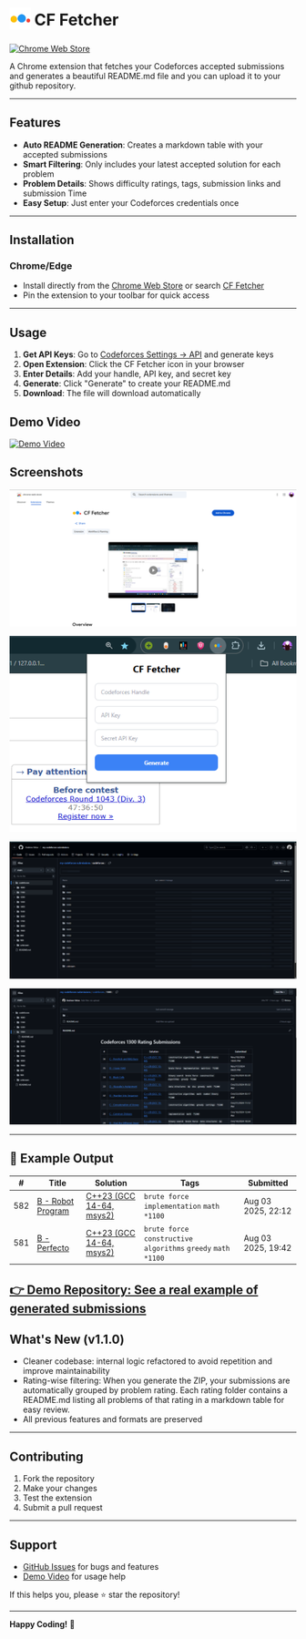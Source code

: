 <h1>
  <sub>
    <img src="images/CF_Fetcher_icn.png" alt="CF Fetcher logo" height="38">
  </sub>
  CF Fetcher
</h1>

<!-- <a href="https://addons.mozilla.org/en-US/firefox/addon/carrot/"><img src="https://i.imgur.com/WJ9Fhop.png" alt="Mozilla Add-ons" height="48"></a>&emsp; -->
<a href="https://chromewebstore.google.com/detail/pehfoogjijedipaehbibmjcajbcbimef?utm_source=item-share-cb"><img src="https://i.imgur.com/iswHnpJ.png" alt="Chrome Web Store" height="48"></a>

A Chrome extension that fetches your Codeforces accepted submissions and generates a beautiful README.md file and you can upload it to your github repository.


---

## Features

- **Auto README Generation**: Creates a markdown table with your accepted submissions
- **Smart Filtering**: Only includes your latest accepted solution for each problem
- **Problem Details**: Shows difficulty ratings, tags, submission links and submission Time
- **Easy Setup**: Just enter your Codeforces credentials once

---

## Installation

### Chrome/Edge
 - Install directly from the [Chrome Web Store](https://chromewebstore.google.com/detail/pehfoogjijedipaehbibmjcajbcbimef?utm_source=item-share-cb) or search [CF Fetcher](https://chromewebstore.google.com/detail/pehfoogjijedipaehbibmjcajbcbimef?utm_source=item-share-cb)
 - Pin the extension to your toolbar for quick access
<!-- 
### Firefox
- Install from [Mozilla Add-ons](https://addons.mozilla.org/en-US/firefox/addon/cf-fetcher/) -->

---

## Usage

1. **Get API Keys**: Go to [Codeforces Settings → API](https://codeforces.com/settings/api) and generate keys
2. **Open Extension**: Click the CF Fetcher icon in your browser
3. **Enter Details**: Add your handle, API key, and secret key
4. **Generate**: Click "Generate" to create your README.md
5. **Download**: The file will download automatically

## Demo Video


<p>
  <a href="https://www.youtube.com/watch?v=ffDfqiJUlMs" target="_blank">
    <img src="https://img.youtube.com/vi/ffDfqiJUlMs/0.jpg" alt="Demo Video">
  </a>
</p>

## Screenshots

<!-- 
![Screenshot 1](https://raw.githubusercontent.com/Andrew-Velox/Codeforces-Submission-Fetcher-Extension/main/images/image.png)
![Screenshot 2](https://raw.githubusercontent.com/Andrew-Velox/Codeforces-Submission-Fetcher-Extension/main/images/Screenshot%202025-08-19%20205819.png) -->
<!-- ![Screenshot 3](./images/Screenshot 2025-08-14 202642.png) -->
<p>
  <img src="images/image.png" alt="Main UI">
</p>
<p>
  <img src="images/Screenshot 2025-08-19 205819.png" alt="Screenshot 1">
</p>
<p>
  <img src="images/Screenshot 2025-08-22 205116.png" alt="Screenshot 1" >
</p>
<p>
  <img src="images/Screenshot 2025-08-22 205300.png" alt="Screenshot 1" >
</p>
<!-- <p>
  <img src="images/Screenshot 2025-08-14 202642.png" alt="Screenshot 2" width="500">
</p> -->

---

## 🎯 Example Output

| # | Title | Solution | Tags | Submitted |
|:-:|-------|----------|------|-----------|
| 582 | [B - Robot Program](https://codeforces.com/contest/2070/problem/B) | [C++23 (GCC 14-64, msys2)](https://codeforces.com/contest/2070/submission/332250946) | `brute force` `implementation` `math` `*1100` | Aug 03 2025, 22:12 |
| 581 | [B - Perfecto](https://codeforces.com/contest/2071/problem/B) | [C++23 (GCC 14-64, msys2)](https://codeforces.com/contest/2071/submission/332230979) | `brute force` `constructive algorithms` `greedy` `math` `*1100` | Aug 03 2025, 19:42 |

[👉 Demo Repository: See a real example of generated submissions](https://github.com/Andrew-Velox/my-codeforces-submissions)
---

## What's New (v1.1.0)

- Cleaner codebase: internal logic refactored to avoid repetition and improve maintainability
- Rating-wise filtering: When you generate the ZIP, your submissions are automatically grouped by problem rating. Each rating folder contains a README.md listing all problems of that rating in a markdown table for easy review.
- All previous features and formats are preserved

---

## Contributing

1. Fork the repository
2. Make your changes
3. Test the extension
4. Submit a pull request

---

## Support

- [GitHub Issues](https://github.com/Andrew-Velox/Codeforces-Submission-Fetcher-Extension/issues) for bugs and features
- [Demo Video](https://www.youtube.com/watch?v=ffDfqiJUlMs) for usage help

If this helps you, please ⭐ star the repository!

---

**Happy Coding!** 🚀



